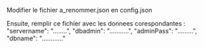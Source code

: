 

Modifier le fichier a_renommer.json en config.json

Ensuite, remplir ce fichier avec les donnees corespondantes :
  "servername": "........",
  "dbadmin": "...........",
  "adminPass": ".........",
  "dbname": "............"
